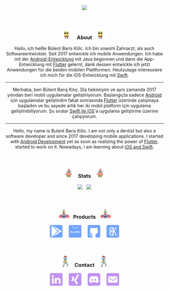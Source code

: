 <p align="center"><img src="https://github-readme-streak-stats.herokuapp.com?user=BBarisKilic&theme=tokyonight" height = 190></p>

&nbsp;

### **<p align="center"> <img src="images/spongebob.gif" alt="Gif" height="36" width="36"> &nbsp; About &nbsp; <img src="images/spongebob.gif" alt="Gif" height="36" width="36"> </p>**

<div align="center">

Hallo, ich heiße Bülent Baris Kilic. Ich bin sowohl Zahnarzt, als auch Softwareentwickler. Seit 2017 entwickle ich mobile Anwendungen. Ich habe mit der [Android-Entwicklung](https://developer.android.com/) mit Java begonnen und dann die App-Entwicklung mit [Flutter](https://flutter.dev/) gelernt, dank dessen entwickle ich jetzt Anwendungen für die beiden mobilen Plattformen. Heutzutage interessiere ich mich für die iOS-Entwicklung mit [Swift](https://developer.apple.com/swift/).

---

Merhaba, ben Bülent Barış Kılıç. Diş hekimiyim ve aynı zamanda 2017 yılından beri mobil uygulamalar geliştiriyorum. Başlangıçta sadece [Android](https://developer.android.com/) için uygulamalar geliştirdim fakat sonrasında [Flutter](https://flutter.dev/) üzerinde çalışmaya başladım ve bu sayede artik her iki mobil platform için uygulama geliştirebiliyorum. Şu sıralar [Swift ile iOS](https://developer.apple.com/swift/)'a uygulama geliştirme üzerine çalışıyorum.

---

Hello, my name is Bulent Baris Kilic. I am not only a dentist but also a software developer and since 2017 developing mobile applications. I started with [Android Development](https://developer.android.com/) yet as soon as realizing the power of [Flutter](https://flutter.dev/), started to work on it. Nowadays, I am learning about [iOS and Swift](https://developer.apple.com/swift/).

</div>

&nbsp;

### **<p align="center"> <img src="images/patrick.gif" alt="Gif" height="36" width="36"> &nbsp; Stats &nbsp; <img src="images/patrick.gif" alt="Gif" height="36" width="36"> </p>**

<p align="center"><img src="https://github-readme-stats.vercel.app/api?username=BBarisKilic&theme=tokyonight&include_all_commits=false&show_icons=true&count_private=true&disable_animations" height = "190"> &nbsp; <img src="https://github-readme-stats.vercel.app/api/top-langs/?username=BBarisKilic&theme=tokyonight&layout=compact&langs_count=8&hide=Objective-C,C,CMake,Makefile,HTML" height = "190"></p>

&nbsp;

### **<p align="center"> <img src="images/mr_krabs.gif" alt="Gif" height="36" width="36"> &nbsp; Products &nbsp; <img src="images/mr_krabs.gif" alt="Gif" height="36" width="36"> </p>**

<div align="center">
 
[<img src="images/playstore.svg" alt="PlayStore" height="40" width="40">](https://play.google.com/store/apps/dev?id=6196030909266635434) &nbsp; &nbsp; 
[<img src="images/appgallery.svg" alt="AppGallery" height="40" width="40">](https://appgallery.huawei.com/#/app/C104396175) &nbsp; &nbsp; 
[<img src="images/github.svg" alt="GitHub" height="40" width="40">](https://github.com/BBK-Development) &nbsp; &nbsp; 
[<img src="images/bbk_development.svg" alt="BBK Development" height="40" width="40">](https://www.bbkdevelopment.com)
</div>

&nbsp;

### **<p align="center"> <img src="images/squidward.gif" alt="Gif" height="36" width="36"> &nbsp; Contact &nbsp; <img src="images/squidward.gif" alt="Gif" height="36" width="36"> </p>**

<div align="center">

[<img src="images/linkedin.svg" alt="LinkedIn" height="40" width="40">](https://www.linkedin.com/in/bbariskilic) &nbsp; &nbsp;
[<img src="images/xing.svg" alt="Xing" height="40" width="40">](https://www.xing.com/profile/BuelentBaris_Kilic/cv) &nbsp; &nbsp; 
[<img src="images/dc.svg" alt="Discord" height="40" width="40">](https://discordapp.com/users/276698800129703936) &nbsp; &nbsp; 
[<img src="images/mail.svg" alt="Mail" height="40" width="40">](mailto:baris@bbkdevelopment.com)
 </div>
